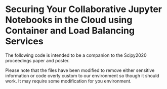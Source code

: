 # Securing Your Collaborative Jupyter Notebooks in the Cloud using Container and Load Balancing Services

The following code is intended to be a companion to the Scipy2020 proceedings paper and poster.

Please note that the files have been modified to remove either sensitive information or code overly custom to our environment so though it should work. It may require some modification for you environment.

